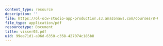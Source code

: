 ```yaml
---
content_type: resource
description: ''
file: https://ol-ocw-studio-app-production.s3.amazonaws.com/courses/8-033-relativity-fall-2006/99ee71d1a96d6350c358427074c185b8_visser03.pdf
file_type: application/pdf
resourcetype: Document
title: visser03.pdf
uid: 99ee71d1-a96d-6350-c358-427074c185b8
---
```

